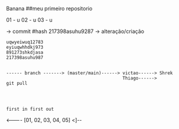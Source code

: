 Banana
##meu primeiro repositorio 

01 - u
02 - u
03 - u

-> commit 
    #hash 217398asuhu9287 -> alteração/criação


    uqwyeiwuq12783
    eyiuqwhhdkj973
    891273shkdjasa
    217398asuhu987


    ------ branch -------> (master/main)------> victao------> Shrek
                                                Thiago------> 
    git pull

 


    first in first out

   <---- [01, 02, 03, 04, 05] <]--